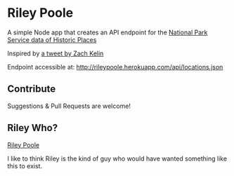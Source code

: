 Riley Poole
=============

A simple Node app that creates an API endpoint for the [National Park Service data of Historic Places](http://nps.gov/nr/research/)

Inspired by [a tweet by Zach Kelin](http://twitter.com/zachklein/status/565387078733955072)

Endpoint accessible at:
http://rileypoole.herokuapp.com/api/locations.json


Contribute
-----------
Suggestions & Pull Requests are welcome!

Riley Who?
----------
[Riley Poole](http://nationaltreasure.wikia.com/wiki/Riley_Poole)

I like to think Riley is the kind of guy who would have wanted something like this to exist.

